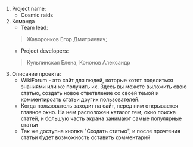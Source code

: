 1. Project name: 
    - Cosmic raids
2. Команда
    - Team lead: 
   > Жаворонков Егор Дмитриевич; 
   - Project developers: 
   > Кульпинская Елена, Кононов Александр
3. Описание проекта:
     - WikiForum - это сайт для людей, которые хотят поделиться знаниями или же получить их.
    Здесь вы можете выложить свою статью, создать новое ответвление со
     своей темой и комментироать статьи других пользователей.
    - Когда пользователь заходит на сайт, перед ним открывается главное окно. На нем 
   расположен каталог тем, окно поиска статей, и большую часть экрана 
   занимают самые популярные статьи
   - Так же доступна кнопка "Создать статью", и после прочтения статьи будет возможность
   оставить комментарий

